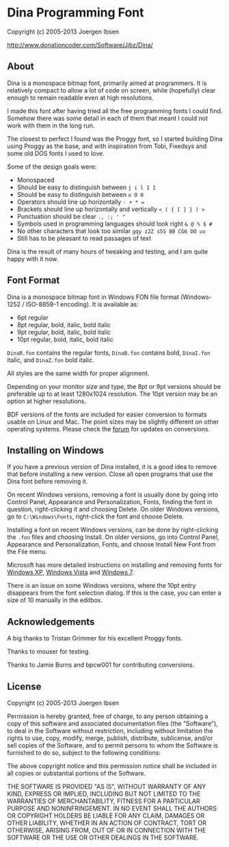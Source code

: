 
Dina Programming Font
=====================

Copyright (c) 2005-2013 Joergen Ibsen

<http://www.donationcoder.com/Software/Jibz/Dina/>

About
-----

Dina is a monospace bitmap font, primarily aimed at programmers. It is
relatively compact to allow a lot of code on screen, while (hopefully) clear
enough to remain readable even at high resolutions.

I made this font after having tried all the free programming fonts I could
find. Somehow there was some detail in each of them that meant I could not
work with them in the long run.

The closest to perfect I found was the Proggy font, so I started building
Dina using Proggy as the base, and with inspiration from Tobi, Fixedsys and
some old DOS fonts I used to love.

Some of the design goals were:

  - Monospaced
  - Should be easy to distinguish between `j i l 1 I`
  - Should be easy to distinguish between `o O 0`
  - Operators should line up horizontally `- + * =`
  - Brackets should line up horizontally and vertically `< ( { [ ] } ) >`
  - Punctuation should be clear `., :; ' "`
  - Symbols used in programming languages should look right `& @ % $ #`
  - No other characters that look too similar `gqy z2Z s5S 8B CG6 DO uv`
  - Still has to be pleasant to read passages of text

Dina is the result of many hours of tweaking and testing, and I am quite
happy with it now.


Font Format
-----------

Dina is a monospace bitmap font in Windows FON file format (Windows-1252 /
ISO-8859-1 encoding). It is available as:

  - 6pt regular
  - 8pt regular, bold, italic, bold italic
  - 9pt regular, bold, italic, bold italic
  - 10pt regular, bold, italic, bold italic

`DinaR.fon` contains the regular fonts, `DinaB.fon` contains bold,
`DinaI.fon` italic, and `DinaZ.fon` bold italic.

All styles are the same width for proper alignment.

Depending on your monitor size and type, the 8pt or 9pt versions should be
preferable up to at least 1280x1024 resolution. The 10pt version may be an
option at higher resolutions.

BDF versions of the fonts are included for easier conversion to formats
usable on Linux and Mac. The point sizes may be slightly different on
other operating systems. Please check the [forum][] for updates on
conversions.

[forum]: http://www.donationcoder.com/forum/index.php?board=62.0


Installing on Windows
---------------------

If you have a previous version of Dina installed, it is a good idea to remove
that before installing a new version. Close all open programs that use the
Dina font before removing it.

On recent Windows versions, removing a font is usually done by going into
Control Panel, Appearance and Personalization, Fonts, finding the font in
question, right-clicking it and choosing Delete. On older Windows versions,
go to `C:\Windows\Fonts`, right-click the font and choose Delete.

Installing a font on recent Windows versions, can be done by right-clicking
the `.fon` files and choosing Install. On older versions, go into Control
Panel, Appearance and Personalization, Fonts, and choose Install New Font
from the File menu.

Microsoft has more detailed instructions on installing and removing fonts
for [Windows XP][winxp], [Windows Vista][winvista] and [Windows 7][win7].

There is an issue on some Windows versions, where the 10pt entry disappears
from the font selection dialog. If this is the case, you can enter a size of
10 manually in the editbox.

[winxp]: http://support.microsoft.com/kb/314960
[winvista]: http://windows.microsoft.com/en-us/windows-vista/install-or-uninstall-fonts
[win7]: http://windows.microsoft.com/en-us/windows7/install-or-delete-fonts


Acknowledgements
----------------

A big thanks to Tristan Grimmer for his excellent Proggy fonts.

Thanks to mouser for testing.

Thanks to Jamie Burns and bpcw001 for contributing conversions.


License
-------

Copyright (c) 2005-2013 Joergen Ibsen

Permission is hereby granted, free of charge, to any person obtaining a copy
of this software and associated documentation files (the "Software"), to deal
in the Software without restriction, including without limitation the rights
to use, copy, modify, merge, publish, distribute, sublicense, and/or sell
copies of the Software, and to permit persons to whom the Software is
furnished to do so, subject to the following conditions:

The above copyright notice and this permission notice shall be included in
all copies or substantial portions of the Software.

THE SOFTWARE IS PROVIDED "AS IS", WITHOUT WARRANTY OF ANY KIND, EXPRESS OR
IMPLIED, INCLUDING BUT NOT LIMITED TO THE WARRANTIES OF MERCHANTABILITY,
FITNESS FOR A PARTICULAR PURPOSE AND NONINFRINGEMENT. IN NO EVENT SHALL THE
AUTHORS OR COPYRIGHT HOLDERS BE LIABLE FOR ANY CLAIM, DAMAGES OR OTHER
LIABILITY, WHETHER IN AN ACTION OF CONTRACT, TORT OR OTHERWISE, ARISING FROM,
OUT OF OR IN CONNECTION WITH THE SOFTWARE OR THE USE OR OTHER DEALINGS IN
THE SOFTWARE.
